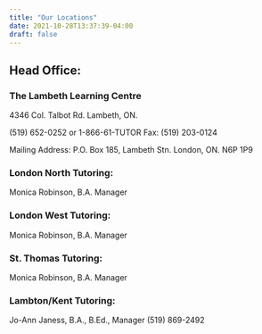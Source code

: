 ```yaml
---
title: "Our Locations"
date: 2021-10-28T13:37:39-04:00
draft: false
---
```


## Head Office:
### The Lambeth Learning Centre
4346 Col. Talbot Rd.
Lambeth, ON.

(519) 652-0252 or 1-866-61-TUTOR
Fax: (519) 203-0124

Mailing Address:
P.O. Box 185, Lambeth Stn.
London, ON.
N6P 1P9 

### London North Tutoring:
Monica Robinson, B.A.
Manager

### London West Tutoring:
Monica Robinson, B.A.
Manager

### St. Thomas Tutoring:
Monica Robinson, B.A.
Manager

### Lambton/Kent Tutoring:
Jo-Ann Janess, B.A., B.Ed.,
Manager
(519) 869-2492